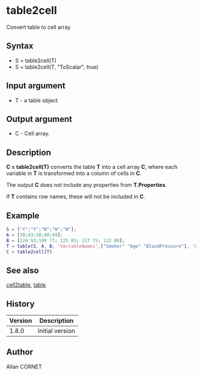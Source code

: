 # table2cell

Convert table to cell array

## Syntax

- S = table2cell(T)
- S = table2cell(T, "ToScalar", true)

## Input argument

- T - a table object

## Output argument

- C - Cell array.

## Description

  <p><b>C = table2cell(T)</b> converts the table <b>T</b> into a cell array <b>C</b>, where each variable in <b>T</b> is transformed into a column of cells in <b>C</b>.</p>
  <p>The output <b>C</b> does not include any properties from <b>T.Properties</b>.</p>
  <p>If <b>T</b> contains row names, these will not be included in <b>C</b>.</p>

## Example

```matlab
S = ["Y";"Y";"N";"N";"N"];
A = [38;43;38;40;49];
B = [124 93;109 77; 125 83; 117 75; 122 80];
T = table(S, A, B, 'VariableNames',["Smoker" "Age" "BloodPressure"], 'RowNames',["Chang" "Brown" "Ruiz" "Lee" "Garcia"])
C = table2cell(T)
```

## See also

[cell2table](cell2table.md), [table](table.md).

## History

| Version | Description     |
| ------- | --------------- |
| 1.8.0   | initial version |

## Author

Allan CORNET
